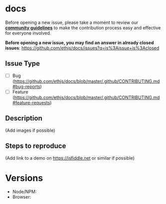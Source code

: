 # docs

Before opening a new issue, please take a moment to review our [**community guidelines**](https://github.com/ethjs/docs/blob/master/.github/CONTRIBUTING.md) to make the contribution process easy and effective for everyone involved.

**Before opening a new issue, you may find an answer in already closed issues**:
https://github.com/ethjs/docs/issues?q=is%3Aissue+is%3Aclosed

## Issue Type

- [ ] Bug (https://github.com/ethjs/docs/blob/master/.github/CONTRIBUTING.md#bug-reports)
- [ ] Feature (https://github.com/ethjs/docs/blob/master/.github/CONTRIBUTING.md#feature-requests)

## Description

(Add images if possible)

## Steps to reproduce

(Add link to a demo on https://jsfiddle.net or similar if possible)

# Versions

- Node/NPM:
- Browser:
